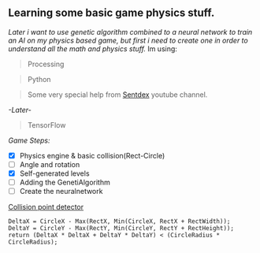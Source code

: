 ## Learning some basic game physics stuff.
*Later i want to use genetic algorithm  combined to a neural network to train an AI on my physics based game, but first i need to create one in order to understand all the math and physics stuff.*
Im using:
>Processing

>Python

>Some very special help from [Sentdex](https://github.com/Sentdex) youtube channel.

*-Later-*

>TensorFlow

*Game Steps:*
- [x] Physics engine & basic collision(Rect-Circle)
- [ ] Angle and rotation
- [x] Self-generated levels 
- [ ] Adding the GenetiAlgorithm 
- [ ] Create the neuralnetwork 

[Collision point detector](https://yal.cc/rectangle-circle-intersection-test/)
```
DeltaX = CircleX - Max(RectX, Min(CircleX, RectX + RectWidth));
DeltaY = CircleY - Max(RectY, Min(CircleY, RectY + RectHeight));
return (DeltaX * DeltaX + DeltaY * DeltaY) < (CircleRadius * CircleRadius);
```
